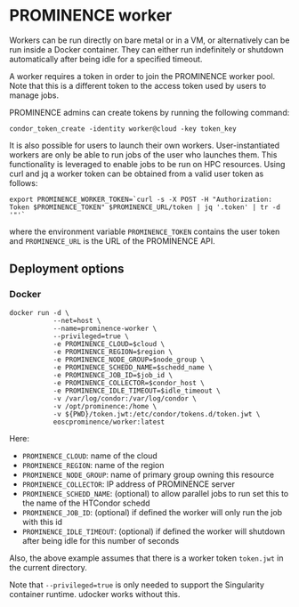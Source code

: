 # PROMINENCE worker
Workers can be run directly on bare metal or in a VM, or alternatively can be run inside a Docker container. They can either run
indefinitely or shutdown automatically after being idle for a specified timeout.

A worker requires a token in order to join the PROMINENCE worker pool. Note that this is a different token to the access token used by
users to manage jobs.

PROMINENCE admins can create tokens by running the following command:
```
condor_token_create -identity worker@cloud -key token_key
```

It is also possible for users to launch their own workers. User-instantiated workers are only be able to run jobs of the user who launches them. This functionality is leveraged to enable jobs to be run on HPC resources. Using curl and jq a worker token can be obtained from a valid user token as follows:
```
export PROMINENCE_WORKER_TOKEN=`curl -s -X POST -H "Authorization: Token $PROMINENCE_TOKEN" $PROMINENCE_URL/token | jq '.token' | tr -d '"'`
```
where the environment variable `PROMINENCE_TOKEN` contains the user token and `PROMINENCE_URL` is the URL of the PROMINENCE API.

## Deployment options

### Docker
```
docker run -d \
           --net=host \
           --name=prominence-worker \
           --privileged=true \
           -e PROMINENCE_CLOUD=$cloud \
           -e PROMINENCE_REGION=$region \
           -e PROMINENCE_NODE_GROUP=$node_group \
           -e PROMINENCE_SCHEDD_NAME=$schedd_name \
           -e PROMINENCE_JOB_ID=$job_id \
           -e PROMINENCE_COLLECTOR=$condor_host \
           -e PROMINENCE_IDLE_TIMEOUT=$idle_timeout \
           -v /var/log/condor:/var/log/condor \
           -v /opt/prominence:/home \
           -v ${PWD}/token.jwt:/etc/condor/tokens.d/token.jwt \
           eoscprominence/worker:latest
```
Here:
* `PROMINENCE_CLOUD`: name of the cloud
* `PROMINENCE_REGION`: name of the region
* `PROMINENCE_NODE_GROUP`: name of primary group owning this resource
* `PROMINENCE_COLLECTOR`: IP address of PROMINENCE server
* `PROMINENCE_SCHEDD_NAME`: (optional) to allow parallel jobs to run set this to the name of the HTCondor schedd
* `PROMINENCE_JOB_ID`: (optional) if defined the worker will only run the job with this id
* `PROMINENCE_IDLE_TIMEOUT`: (optional) if defined the worker will shutdown after being idle for this number of seconds

Also, the above example assumes that there is a worker token `token.jwt` in the current directory.

Note that `--privileged=true` is only needed to support the Singularity container runtime. udocker works without this.
